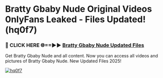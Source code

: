 # Bratty Gbaby Nude Original Videos 0nlyFans Leaked - Files Updated! (hq0f7)

<h3>🔴 CLICK HERE 🌐==►► <a href="https://tinyurl.com/5h6xmrr3" rel="nofollow">Bratty Gbaby Nude Updated Files</a></h3>

Get Bratty Gbaby Nude and all content. Now you can access all videos and pictures of Bratty Gbaby Nude. New Updated Files 2025!

[![hq0f7](https://i.imgur.com/KVD873Z.gif)](https://tinyurl.com/5h6xmrr3)
